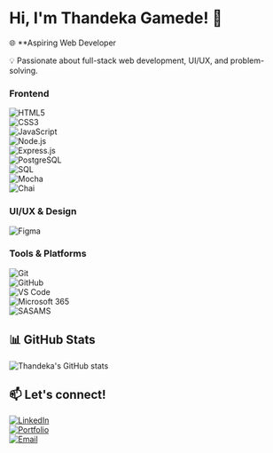 # Hi, I'm Thandeka Gamede! 👋

🌐 **Aspiring Web Developer 

💡 Passionate about full-stack web development, UI/UX, and problem-solving.  

### **Frontend**  
![HTML5](https://img.shields.io/badge/HTML5-E34F26?style=flat&logo=html5&logoColor=white)  
![CSS3](https://img.shields.io/badge/CSS3-1572B6?style=flat&logo=css3&logoColor=white)  
![JavaScript](https://img.shields.io/badge/JavaScript-F7DF1E?style=flat&logo=javascript&logoColor=black)  
![Node.js](https://img.shields.io/badge/Node.js-339933?style=flat&logo=node.js&logoColor=white)  
![Express.js](https://img.shields.io/badge/Express.js-000000?style=flat&logo=express&logoColor=white)  
![PostgreSQL](https://img.shields.io/badge/PostgreSQL-336791?style=flat&logo=postgresql&logoColor=white)  
![SQL](https://img.shields.io/badge/SQL-4479A1?style=flat&logo=mysql&logoColor=white)  
![Mocha](https://img.shields.io/badge/Mocha-8D6748?style=flat&logo=mocha&logoColor=white)  
![Chai](https://img.shields.io/badge/Chai-A30701?style=flat&logo=chai&logoColor=white)  

### **UI/UX & Design**  
![Figma](https://img.shields.io/badge/Figma-F24E1E?style=flat&logo=figma&logoColor=white)  

### **Tools & Platforms**  
![Git](https://img.shields.io/badge/Git-F05032?style=flat&logo=git&logoColor=white)  
![GitHub](https://img.shields.io/badge/GitHub-181717?style=flat&logo=github&logoColor=white)  
![VS Code](https://img.shields.io/badge/VS%20Code-007ACC?style=flat&logo=visual-studio-code&logoColor=white)  
![Microsoft 365](https://img.shields.io/badge/Microsoft%20365-D83B01?style=flat&logo=microsoft&logoColor=white)  
![SASAMS](https://img.shields.io/badge/SASAMS-0078D4?style=flat&logo=microsoft-access&logoColor=white)  


## 📊 **GitHub Stats**
![Thandeka's GitHub stats](https://github-readme-stats.vercel.app/api?username=Thandeka93&show_icons=true&theme=radical)


## 📫 **Let's connect!**  
[![LinkedIn](https://img.shields.io/badge/LinkedIn-0A66C2?style=flat&logo=linkedin&logoColor=white)](https://www.linkedin.com/in/thandeka-gamede-9216672b3/)  
[![Portfolio](https://img.shields.io/badge/Portfolio-FF5722?style=flat&logo=Google-Chrome&logoColor=white)](https://thandeka93.github.io/my-portfolio/)  
[![Email](https://img.shields.io/badge/Email-D14836?style=flat&logo=gmail&logoColor=white)](mailto:tgamede93@gmail.com)